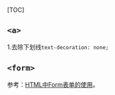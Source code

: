 [TOC]

## `<a>` 

1.去除下划线`text-decoration: none;`



## `<form>`

参考：[HTML中Form表单的使用](https://blog.csdn.net/pan_junbiao/article/details/93034737)。
